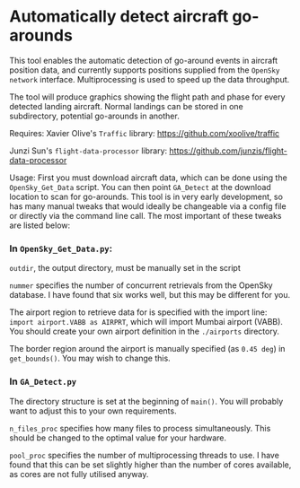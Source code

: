 # Automatically detect aircraft go-arounds
This tool enables the automatic detection of go-around events in aircraft position data, and currently supports positions supplied from the `OpenSky network` interface. Multiprocessing is used to speed up the data throughput.

The tool will produce graphics showing the flight path and phase for every detected landing aircraft. Normal landings can be stored in one subdirectory, potential go-arounds in another.

Requires:
 Xavier Olive's `Traffic` library: https://github.com/xoolive/traffic
 
 Junzi Sun's `flight-data-processor` library: https://github.com/junzis/flight-data-processor

Usage:
First you must download aircraft data, which can be done using the `OpenSky_Get_Data` script. You can then point `GA_Detect` at the download location to scan for go-arounds.
This tool is in very early development, so has many manual tweaks that would ideally be changeable via a config file or directly via the command line call. The most important of these tweaks are listed below:

### In `OpenSky_Get_Data.py`:

`outdir`, the output directory, must be manually set in the script

`nummer` specifies the number of concurrent retrievals from the OpenSky database. I have found that six works well, but this may be different for you.

The airport region to retrieve data for is specified with the import line: `import airport.VABB as AIRPRT`, which will import Mumbai airport (VABB). You should create your own airport definition in the `./airports` directory.

The border region around the airport is manually specified (as `0.45 deg`) in `get_bounds()`. You may wish to change this.


### In `GA_Detect.py`
The directory structure is set at the beginning of `main()`. You will probably want to adjust this to your own requirements.

`n_files_proc` specifies how many files to process simultaneously. This should be changed to the optimal value for your hardware.

`pool_proc` specifies the number of multiprocessing threads to use. I have found that this can be set slightly higher than the number of cores available, as cores are not fully utilised anyway.
